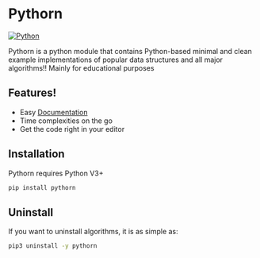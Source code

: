 # Pythorn

 [![Python](https://img.shields.io/badge/python-3.6-blue.svg)](https://www.python.org/downloads/release/python-360/)

Pythorn is a python module that contains Python-based minimal and clean example  implementations of popular data structures and all major algorithms!!
Mainly for educational purposes




## Features!

  - Easy [Documentation](https://pythorn.readthedocs.io/en/latest/)
  - Time complexities on the go
  - Get the code right in your editor



## Installation

Pythorn requires Python V3+

```sh
pip install pythorn
```

## Uninstall
If you want to uninstall algorithms, it is as simple as:

```sh
pip3 uninstall -y pythorn
```
